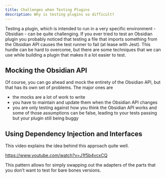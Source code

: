 ```yaml
---
title: Challenges when Testing Plugins
description: Why is testing plugins so difficult?
---
```


Testing a plugin, which is intended to run in a very specific environment - Obsidian - can be quite challenging.
If you ever tried to test an Obsidian plugin you probably noticed that testing a file that imports something from the Obsidian API causes the test runner to fail (at lease with Jest).
This hurdle can be hard to overcome, but there are some techniques that we can use while building a plugin that makes it a lot easier to test.

## Mocking the Obsidian API

Of course, you can go ahead and mock the entirety of the Obsidian API, but that has its own set of problems.
The major ones are

- the mocks are a lot of work to write
- you have to maintain and update them when the Obsidian API changes
- you are only testing against how you think the Obsidian API works and some of those assumptions can be false, leading to your tests passing but your plugin still being buggy

## Using Dependency Injection and Interfaces

This video explains the idea behind this approach quite well.

https://www.youtube.com/watch?v=J1f5b4vcxCQ

This pattern allows for simply swapping out the adapters of the parts that you don't want to test for bare bones versions.
